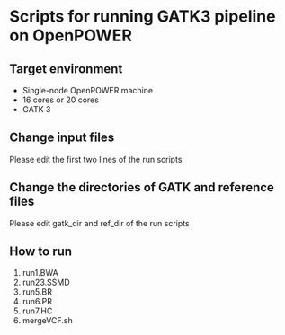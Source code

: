 # Scripts for running GATK3 pipeline on OpenPOWER
## Target environment
+ Single-node OpenPOWER machine
+ 16 cores or 20 cores
+ GATK 3

## Change input files
Please edit the first two lines of the run scripts

## Change the directories of GATK and reference files
Please edit gatk_dir and ref_dir of the run scripts

## How to run
1. run1.BWA
2. run23.SSMD
3. run5.BR
4. run6.PR
5. run7.HC
6. mergeVCF.sh

